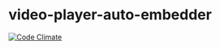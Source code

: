 # video-player-auto-embedder

[![Code Climate](https://codeclimate.com/github/movielala/video-player-auto-embedder/badges/gpa.svg)](https://codeclimate.com/github/movielala/video-player-auto-embedder)
